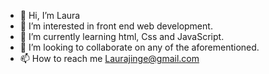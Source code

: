 - 👋 Hi, I’m Laura
- 👀 I’m interested in front end web development.
- 🌱 I’m currently learning html, Css and JavaScript.
- 💞️ I’m looking to collaborate on any of the aforementioned.
- 📫 How to reach me Laurajinge@gmail.com

<!---
Saywaysee/Saywaysee is a ✨ special ✨ repository because its `README.md` (this file) appears on your GitHub profile.
You can click the Preview link to take a look at your changes.
--->

